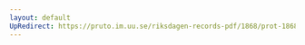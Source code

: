 ```yaml
---
layout: default
UpRedirect: https://pruto.im.uu.se/riksdagen-records-pdf/1868/prot-1868--fk--411/prot-1868--fk--411_008.pdf
---
```

